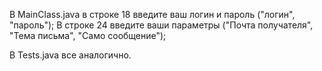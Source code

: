 В MainClass.java в строке 18 введите ваш логин и пароль ("логин", "пароль");
В строке 24 введите ваши параметры ("Почта получателя", "Тема письма", "Само сообщение");

В Tests.java все аналогично.
